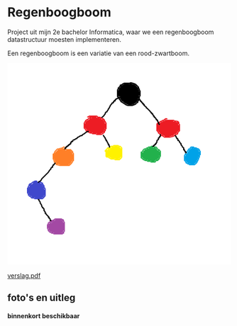 # Regenboogboom

Project uit mijn 2e bachelor Informatica, waar we een regenboogboom datastructuur moesten implementeren. 

Een regenboogboom is een variatie van een rood-zwartboom.

![regenboogboom](extra/latex/regenboogboom.png)

[verslag.pdf](https://github.com/noahvsb/regenboogboom/blob/b8b5871ec459f993d4fe39c5a3aeb13c83cb87ed/extra/verslag.pdf)

## foto's en uitleg

#### binnenkort beschikbaar
